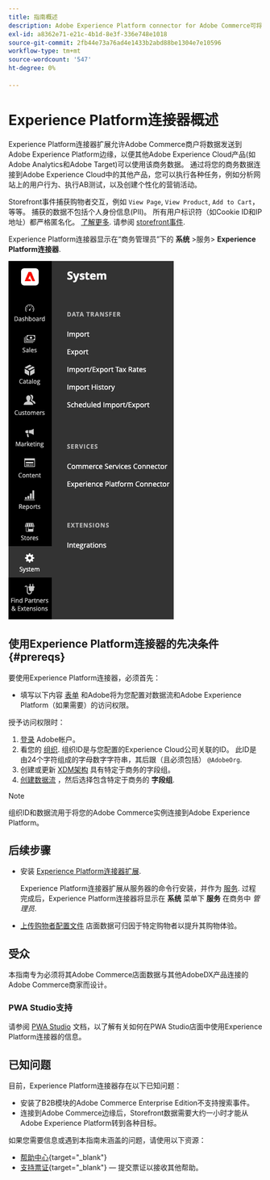 ```yaml
---
title: 指南概述
description: Adobe Experience Platform connector for Adobe Commerce可将您的Commerce实例连接到其他Adobe Experience Cloud产品。
exl-id: a8362e71-e21c-4b1d-8e3f-336e748e1018
source-git-commit: 2fb44e73a76ad4e1433b2abd88be1304e7e10596
workflow-type: tm+mt
source-wordcount: '547'
ht-degree: 0%

---
```


# Experience Platform连接器概述

Experience Platform连接器扩展允许Adobe Commerce商户将数据发送到Adobe Experience Platform边缘，以便其他Adobe Experience Cloud产品(如Adobe Analytics和Adobe Target)可以使用该商务数据。 通过将您的商务数据连接到Adobe Experience Cloud中的其他产品，您可以执行各种任务，例如分析网站上的用户行为、执行AB测试，以及创建个性化的营销活动。

Storefront事件捕获购物者交互，例如 `View Page`, `View Product`, `Add to Cart`，等等。 捕获的数据不包括个人身份信息(PII)。 所有用户标识符（如Cookie ID和IP地址）都严格匿名化。 [了解更多](https://www.adobe.com/privacy/experience-cloud.html). 请参阅 [storefront事件](events.md).

Experience Platform连接器显示在“商务管理员”下的 **系统** >服务> **Experience Platform连接器**.

![Experience Platform连接器扩展管理视图](assets/epc-adminui.png)

## 使用Experience Platform连接器的先决条件 {#prereqs}

要使用Experience Platform连接器，必须首先：

- 填写以下内容 [表单](https://forms.office.com/pages/responsepage.aspx?id=Wht7-jR7h0OUrtLBeN7O4VH_dtG9hJVAk_TqGkZC2DxUM1FSWkdJOE41UVpUWUw0M1JWV0RKS1VXQi4u) 和Adobe将为您配置对数据流和Adobe Experience Platform（如果需要）的访问权限。

授予访问权限时：

1. [登录](https://helpx.adobe.com/manage-account/using/access-adobe-id-account.html) Adobe帐户。
1. 看您的 [组织](https://experienceleague.adobe.com/docs/core-services/interface/administration/organizations.html?lang=en#concept_EA8AEE5B02CF46ACBDAD6A8508646255). 组织ID是与您配置的Experience Cloud公司关联的ID。 此ID是由24个字符组成的字母数字字符串，其后跟（且必须包括） `@AdobeOrg`.
1. 创建或更新 [XDM架构](update-xdm.md) 具有特定于商务的字段组。
1. [创建数据流](https://experienceleague.adobe.com/docs/experience-platform/edge/datastreams/overview.html?lang=en) ，然后选择包含特定于商务的 **字段组**.

>[!NOTE]
>
> 组织ID和数据流用于将您的Adobe Commerce实例连接到Adobe Experience Platform。

## 后续步骤

- 安装 [Experience Platform连接器扩展](install.md).

   Experience Platform连接器扩展从服务器的命令行安装，并作为 [服务](../landing/saas.md). 过程完成后，Experience Platform连接器将显示在 **系统** 菜单下 **服务** 在商务中 _管理员_.
- [上传购物者配置文件](profile.md) 店面数据可归因于特定购物者以提升其购物体验。

## 受众

本指南专为必须将其Adobe Commerce店面数据与其他AdobeDX产品连接的Adobe Commerce商家而设计。

### PWA Studio支持

请参阅 [PWA Studio](https://developer.adobe.com/commerce/pwa-studio/integrations/adobe-commerce/aep/) 文档，以了解有关如何在PWA Studio店面中使用Experience Platform连接器的信息。

## 已知问题

目前，Experience Platform连接器存在以下已知问题：

- 安装了B2B模块的Adobe Commerce Enterprise Edition不支持搜索事件。
- 连接到Adobe Commerce边缘后，Storefront数据需要大约一小时才能从Adobe Experience Platform转到各种目标。

如果您需要信息或遇到本指南未涵盖的问题，请使用以下资源：

- [帮助中心](https://support.magento.com/hc/en-us){target=&quot;_blank&quot;}
- [支持票证](https://support.magento.com/hc/en-us/articles/360000913794#submit-ticket){target=&quot;_blank&quot;} — 提交票证以接收其他帮助。
